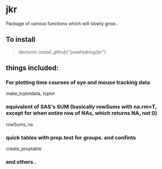 # jkr
Package of various functions which will slowly grow.. 

## To install
> devtools::install_github("josiahpjking/jkr")

## things included:

### For plotting time courses of eye and mouse tracking data
make_tcplotdata, tcplot

### equivalent of SAS's SUM (basically rowSums with na.rm=T, except for when entire row of NAs, which returns NA, not 0)
rowSums_na

### quick tables with prop.test for groups. and confints
create_proptable

### and others..
